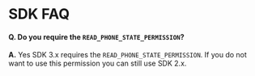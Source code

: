 # SDK FAQ

#### Q. Do you require the `READ_PHONE_STATE_PERMISSION`?
**A.** Yes SDK 3.x requires the `READ_PHONE_STATE_PERMISSION`. If you do not want to use this permission you can still use SDK 2.x.

